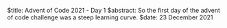 $title: Advent of Code 2021 - Day 1
$abstract: So the first day of the advent of code challenge was a steep learning curve.
$date: 23 December 2021


